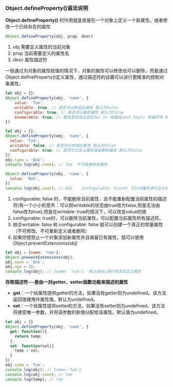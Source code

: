 ### Object.defineProperty()语法说明
**Object.defineProperty()** 的作用就是直接在一个对象上定义一个新属性，或者修改一个已经存在的属性
```js
Object.defineProperty(obj, prop, desc)
```
1. obj 需要定义属性的当前对象
2. prop 当前需要定义的属性名
3. desc 属性描述符

一般通过为对象的属性赋值的情况下，对象的属性可以修改也可以删除，但是通过Object.defineProperty()定义属性，通过描述符的设置可以进行更精准的控制对象属性。

```js
let obj = {};
Object.defineProperty(obj, 'name', {
    value: 'Tom',
    writable: true, // 是否可以修改此属性 默认为false
    configurable: true, // 是否可以删除属性 默认为false
    enumerable: true, // 属性是否会出现在for in 或者Object.key() 的遍历中 默认为false
})
```


```js
let obj = {};
Object.defineProperty(obj, 'name', {
  value: 'Tom',
  writable: false, // 是否可以修改此属性 默认为false
  configurable: true, // 是否可以定义属性或者删除属性 默认为false
})
obj.name = 'Bob';
console.log(obj.name); // Tom  不可直接修改属性

Object.defineProperty(obj, 'name', {
  value: 'Bob',
})
console.log(obj.name); // Bob    configurable: true时，可以对属性进行定义修改
```
1. configurable: false 时，不能删除当前属性，且不能重新配置当前属性的描述符(有一个小小的意外：可以把writable的状态由true改为false,但是无法由false改为true),但是在writable: true的情况下，可以改变value的值
2. configurable: true时，可以删除当前属性，可以配置当前属性所有描述符。
3. 结合writable: false 和 configurable: false 就可以创建一个真正的常量属性（不可修改，不可重新定义或者删除）
4. 如果你想禁止一个对象添加新属性并且保留已有属性，就可以使用Object.preventExtensions(obj)

```js
let obj = {name: 'tom'};
Object.preventExtensions(obj);
obj.name = 'Bob';
obj.age = 18;
console.log(obj); // {name: 'tom'}  禁止对obj进行修改及定义属性
```

**存取描述符---是由一对getter、setter函数功能来描述的属性** 
- **get**：一个给属性提供getter的方法，如果没有getter则为undefined。该方法返回值被用作属性值。默认为undefined。
- **set**：一个给属性提供setter的方法，如果没有setter则为undefined。该方法将接受唯一参数，并将该参数的新值分配给该属性。默认值为undefined。

```js
let obj = {}
Object.defineProperty(obj, 'name', {
  get: function(){
  	return temp;
  },
  set: function(val){
  	temp = val;
  }
})
obj.name = 'Tom';
console.log(obj); // {name:'Tom'}
console.log(obj.name); // Tom
console.log(temp); // Tom
```



